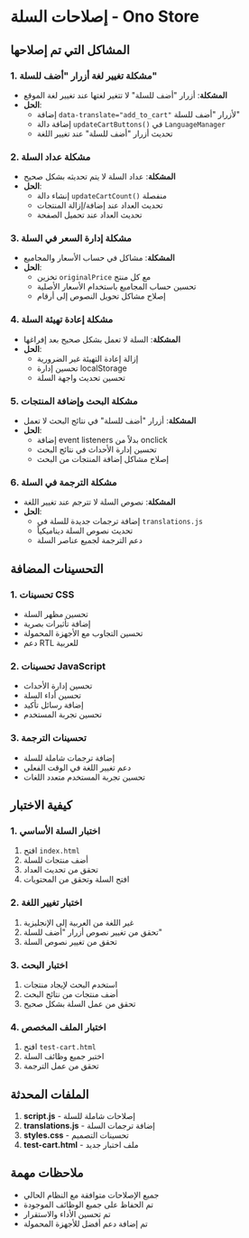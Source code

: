 # إصلاحات السلة - Ono Store

## المشاكل التي تم إصلاحها

### 1. مشكلة تغيير لغة أزرار "أضف للسلة"
- **المشكلة**: أزرار "أضف للسلة" لا تتغير لغتها عند تغيير لغة الموقع
- **الحل**: 
  - إضافة `data-translate="add_to_cart"` لأزرار "أضف للسلة"
  - إضافة دالة `updateCartButtons()` في `LanguageManager`
  - تحديث أزرار "أضف للسلة" عند تغيير اللغة

### 2. مشكلة عداد السلة
- **المشكلة**: عداد السلة لا يتم تحديثه بشكل صحيح
- **الحل**:
  - إنشاء دالة `updateCartCount()` منفصلة
  - تحديث العداد عند إضافة/إزالة المنتجات
  - تحديث العداد عند تحميل الصفحة

### 3. مشكلة إدارة السعر في السلة
- **المشكلة**: مشاكل في حساب الأسعار والمجاميع
- **الحل**:
  - تخزين `originalPrice` مع كل منتج
  - تحسين حساب المجاميع باستخدام الأسعار الأصلية
  - إصلاح مشاكل تحويل النصوص إلى أرقام

### 4. مشكلة إعادة تهيئة السلة
- **المشكلة**: السلة لا تعمل بشكل صحيح بعد إفراغها
- **الحل**:
  - إزالة إعادة التهيئة غير الضرورية
  - تحسين إدارة localStorage
  - تحسين تحديث واجهة السلة

### 5. مشكلة البحث وإضافة المنتجات
- **المشكلة**: أزرار "أضف للسلة" في نتائج البحث لا تعمل
- **الحل**:
  - إضافة event listeners بدلاً من onclick
  - تحسين إدارة الأحداث في نتائج البحث
  - إصلاح مشاكل إضافة المنتجات من البحث

### 6. مشكلة الترجمة في السلة
- **المشكلة**: نصوص السلة لا تترجم عند تغيير اللغة
- **الحل**:
  - إضافة ترجمات جديدة للسلة في `translations.js`
  - تحديث نصوص السلة ديناميكياً
  - دعم الترجمة لجميع عناصر السلة

## التحسينات المضافة

### 1. تحسينات CSS
- تحسين مظهر السلة
- إضافة تأثيرات بصرية
- تحسين التجاوب مع الأجهزة المحمولة
- دعم RTL للعربية

### 2. تحسينات JavaScript
- تحسين إدارة الأحداث
- تحسين أداء السلة
- إضافة رسائل تأكيد
- تحسين تجربة المستخدم

### 3. تحسينات الترجمة
- إضافة ترجمات شاملة للسلة
- دعم تغيير اللغة في الوقت الفعلي
- تحسين تجربة المستخدم متعدد اللغات

## كيفية الاختبار

### 1. اختبار السلة الأساسي
1. افتح `index.html`
2. أضف منتجات للسلة
3. تحقق من تحديث العداد
4. افتح السلة وتحقق من المحتويات

### 2. اختبار تغيير اللغة
1. غير اللغة من العربية إلى الإنجليزية
2. تحقق من تغيير نصوص أزرار "أضف للسلة"
3. تحقق من تغيير نصوص السلة

### 3. اختبار البحث
1. استخدم البحث لإيجاد منتجات
2. أضف منتجات من نتائج البحث
3. تحقق من عمل السلة بشكل صحيح

### 4. اختبار الملف المخصص
1. افتح `test-cart.html`
2. اختبر جميع وظائف السلة
3. تحقق من عمل الترجمة

## الملفات المحدثة

1. **script.js** - إصلاحات شاملة للسلة
2. **translations.js** - إضافة ترجمات السلة
3. **styles.css** - تحسينات التصميم
4. **test-cart.html** - ملف اختبار جديد

## ملاحظات مهمة

- جميع الإصلاحات متوافقة مع النظام الحالي
- تم الحفاظ على جميع الوظائف الموجودة
- تم تحسين الأداء والاستقرار
- تم إضافة دعم أفضل للأجهزة المحمولة 